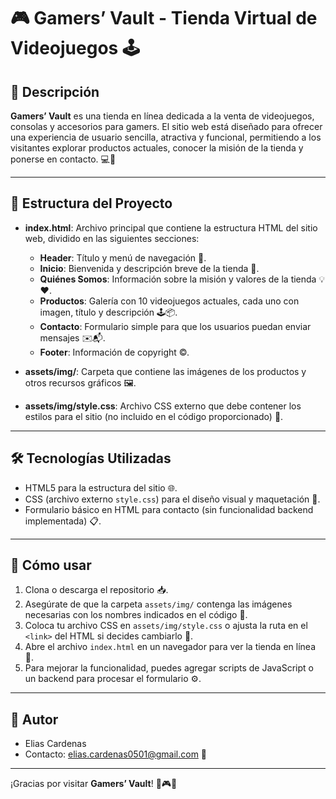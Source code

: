 # 🎮 Gamers’ Vault - Tienda Virtual de Videojuegos 🕹️

## 📄 Descripción

**Gamers’ Vault** es una tienda en línea dedicada a la venta de videojuegos, consolas y accesorios para gamers. El sitio web está diseñado para ofrecer una experiencia de usuario sencilla, atractiva y funcional, permitiendo a los visitantes explorar productos actuales, conocer la misión de la tienda y ponerse en contacto. 💻🛒

---

## 📁 Estructura del Proyecto

- **index.html**: Archivo principal que contiene la estructura HTML del sitio web, dividido en las siguientes secciones:
  - **Header**: Título y menú de navegación 🧭.
  - **Inicio**: Bienvenida y descripción breve de la tienda 👋.
  - **Quiénes Somos**: Información sobre la misión y valores de la tienda 💡❤️.
  - **Productos**: Galería con 10 videojuegos actuales, cada uno con imagen, título y descripción 🕹️📦.
  - **Contacto**: Formulario simple para que los usuarios puedan enviar mensajes ✉️📬.
  - **Footer**: Información de copyright ©.

- **assets/img/**: Carpeta que contiene las imágenes de los productos y otros recursos gráficos 🖼️.

- **assets/img/style.css**: Archivo CSS externo que debe contener los estilos para el sitio (no incluido en el código proporcionado) 🎨.

---

## 🛠️ Tecnologías Utilizadas

- HTML5 para la estructura del sitio 🌐.
- CSS (archivo externo `style.css`) para el diseño visual y maquetación 🎨.
- Formulario básico en HTML para contacto (sin funcionalidad backend implementada) 📋.

---

## 🚀 Cómo usar

1. Clona o descarga el repositorio 📥.
2. Asegúrate de que la carpeta `assets/img/` contenga las imágenes necesarias con los nombres indicados en el código 📂.
3. Coloca tu archivo CSS en `assets/img/style.css` o ajusta la ruta en el `<link>` del HTML si decides cambiarlo 🎨.
4. Abre el archivo `index.html` en un navegador para ver la tienda en línea 🌟.
5. Para mejorar la funcionalidad, puedes agregar scripts de JavaScript o un backend para procesar el formulario ⚙️.


---

## 👤 Autor

- Elias Cardenas  
- Contacto: elias.cardenas0501@gmail.com 📧

---

¡Gracias por visitar **Gamers’ Vault**! 🎉🎮🚀
